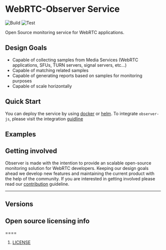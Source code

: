 WebRTC-Observer Service
==
![Build](https://github.com/ObserveRTC/observer/actions/workflows/build.yml/badge.svg)
![Test](https://github.com/ObserveRTC/observer/actions/workflows/test.yml/badge.svg)

Open Source monitoring service for WebRTC applications.

## Design Goals

 * Capable of collecting samples from Media Services (WebRTC applications, SFUs, TURN servers, signal servers, etc...)
 * Capable of matching related samples
 * Capable of generating reports based on samples for monitoring purposes
 * Capable of scale horizontally

## Quick Start

You can deploy the service by using [docker](https://github.com/ObserveRTC/docker-compose)
or [helm](https://github.com/ObserveRTC/helm).
To integrate `observer-js`, please visit the integration [guidline](https://github.com/ObserveRTC/integrations)

## Examples



## Getting involved

Observer is made with the intention to provide an scalable open-source monitoring solution for 
WebRTC developers. Keeping our design goals ahead we develop new features and maintaining the current 
product with the help of the community. If you are interested in getting involved 
please read our [contribution](CONTRIBUTING.md) guideline.

----

## Versions



## Open source licensing info
====

1. [LICENSE](LICENSE)




